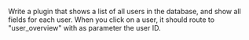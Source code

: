 Write a plugin that shows a list of all users in the database, and show all fields for each user. When you click on a user, it should route to "user_overview" with as parameter the user ID.
